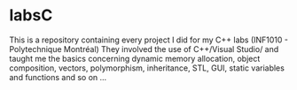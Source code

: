 # labsC
This is a repository containing every project I did for my C++ labs (INF1010 - Polytechnique Montréal)
They involved the use of C++/Visual Studio/ and taught me the basics concerning dynamic memory allocation, object composition, vectors, polymorphism, inheritance, STL, GUI, static variables and functions and so on ...
